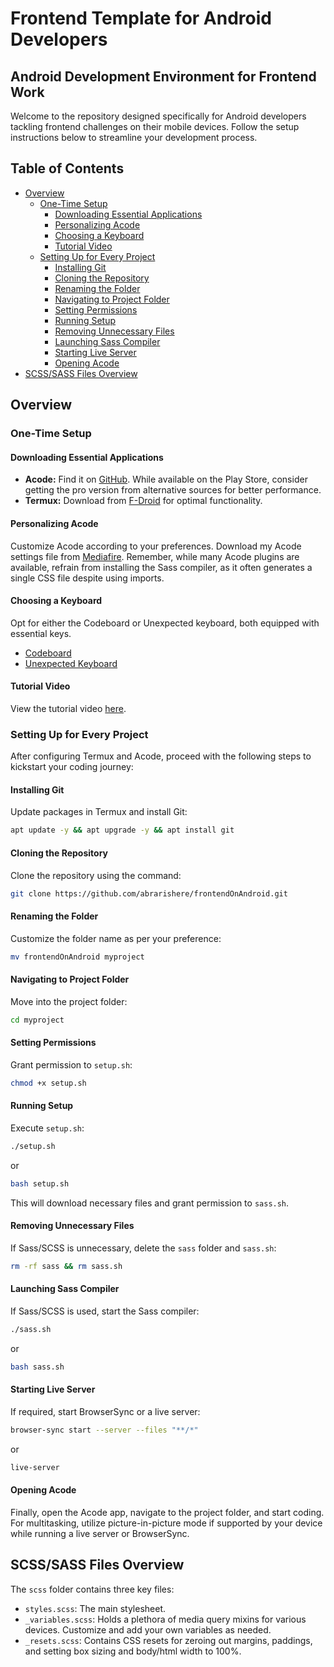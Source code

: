 # Frontend Template for Android Developers
## Android Development Environment for Frontend Work

Welcome to the repository designed specifically for Android developers tackling frontend challenges on their mobile devices. Follow the setup instructions below to streamline your development process.

## Table of Contents

- [Overview](#overview)
  - [One-Time Setup](#one-time-setup)
    - [Downloading Essential Applications](#downloading-essential-applications)
    - [Personalizing Acode](#personalizing-acode)
    - [Choosing a Keyboard](#choosing-a-keyboard)
    - [Tutorial Video](#tutorial-video)
  - [Setting Up for Every Project](#setting-up-for-every-project)
    - [Installing Git](#installing-git)
    - [Cloning the Repository](#cloning-the-repository)
    - [Renaming the Folder](#renaming-the-folder)
    - [Navigating to Project Folder](#navigating-to-project-folder)
    - [Setting Permissions](#setting-permissions)
    - [Running Setup](#running-setup)
    - [Removing Unnecessary Files](#removing-unnecessary-files)
    - [Launching Sass Compiler](#launching-sass-compiler)
    - [Starting Live Server](#starting-live-server)
    - [Opening Acode](#opening-acode)
- [SCSS/SASS Files Overview](#scsssass-files-overview)

## Overview

### One-Time Setup

#### Downloading Essential Applications

- **Acode:** Find it on [GitHub](https://github.com/deadlyjack/Acode). While available on the Play Store, consider getting the pro version from alternative sources for better performance.
- **Termux:** Download from [F-Droid](https://f-droid.org/en/packages/com.termux/) for optimal functionality.

#### Personalizing Acode

Customize Acode according to your preferences. Download my Acode settings file from [Mediafire](https://www.mediafire.com/file/e40b1rzehcqicm9/Acode.backup/file). Remember, while many Acode plugins are available, refrain from installing the Sass compiler, as it often generates a single CSS file despite using imports.

#### Choosing a Keyboard

Opt for either the Codeboard or Unexpected keyboard, both equipped with essential keys.
- [Codeboard](https://github.com/gazlaws-dev/codeboard)
- [Unexpected Keyboard](https://github.com/Julow/Unexpected-Keyboard)

#### Tutorial Video

View the tutorial video [here](https://youtu.be/VSN0zjdY554).

### Setting Up for Every Project

After configuring Termux and Acode, proceed with the following steps to kickstart your coding journey:

#### Installing Git

Update packages in Termux and install Git:
```bash
apt update -y && apt upgrade -y && apt install git
```

#### Cloning the Repository

Clone the repository using the command:
```bash
git clone https://github.com/abrarishere/frontendOnAndroid.git
```

#### Renaming the Folder

Customize the folder name as per your preference:
```bash
mv frontendOnAndroid myproject
```

#### Navigating to Project Folder

Move into the project folder:
```bash
cd myproject
```

#### Setting Permissions

Grant permission to `setup.sh`:
```bash
chmod +x setup.sh
```

#### Running Setup

Execute `setup.sh`:
```bash
./setup.sh
```
or
```bash
bash setup.sh
```

This will download necessary files and grant permission to `sass.sh`.

#### Removing Unnecessary Files

If Sass/SCSS is unnecessary, delete the `sass` folder and `sass.sh`:
```bash
rm -rf sass && rm sass.sh
```

#### Launching Sass Compiler

If Sass/SCSS is used, start the Sass compiler:
```bash
./sass.sh
```
or
```bash
bash sass.sh
```

#### Starting Live Server

If required, start BrowserSync or a live server:
```bash
browser-sync start --server --files "**/*"
```
or
```bash
live-server
```

#### Opening Acode

Finally, open the Acode app, navigate to the project folder, and start coding. For multitasking, utilize picture-in-picture mode if supported by your device while running a live server or BrowserSync.

## SCSS/SASS Files Overview

The `scss` folder contains three key files:
- `styles.scss`: The main stylesheet.
- `_variables.scss`: Holds a plethora of media query mixins for various devices. Customize and add your own variables as needed.
- `_resets.scss`: Contains CSS resets for zeroing out margins, paddings, and setting box sizing and body/html width to 100%.
